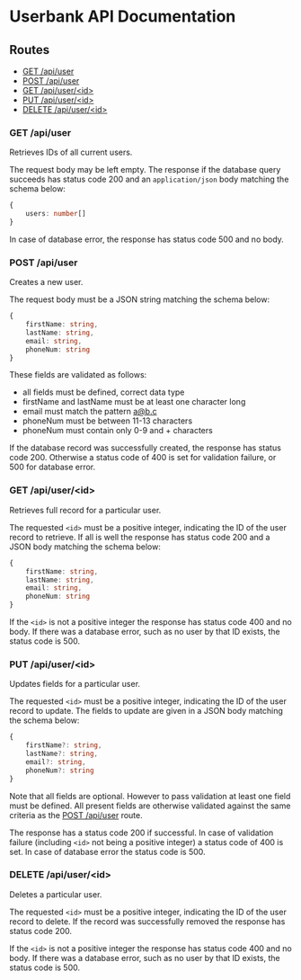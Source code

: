 # Userbank API Documentation

## Routes

- [GET /api/user](#get-apiuser)
- [POST /api/user](#post-apiuser)
- [GET /api/user/\<id\>](#get-apiuserid)
- [PUT /api/user/\<id\>](#put-apiuserid)
- [DELETE /api/user/\<id\>](#delete-apiuserid)

### GET /api/user

Retrieves IDs of all current users.

The request body may be left empty. The response if the database query
succeeds has status code 200 and an `application/json` body matching
the schema below:
```typescript
{
    users: number[]
}
```
In case of database error, the response has status code 500 and no body.

### POST /api/user

Creates a new user.

The request body must be a JSON string matching the schema below:
```typescript
{
    firstName: string,
    lastName: string,
    email: string,
    phoneNum: string
}
```
These fields are validated as follows:
- all fields must be defined, correct data type
- firstName and lastName must be at least one character long
- email must match the pattern a@b.c
- phoneNum must be between 11-13 characters
- phoneNum must contain only 0-9 and + characters

If the database record was successfully created, the response has status
code 200. Otherwise a status code of 400 is set for validation failure,
or 500 for database error.

### GET /api/user/\<id\>

Retrieves full record for a particular user.

The requested `<id>` must be a positive integer, indicating the ID of
the user record to retrieve. If all is well the response has status
code 200 and a JSON body matching the schema below:
```typescript
{
    firstName: string,
    lastName: string,
    email: string,
    phoneNum: string
}
```

If the `<id>` is not a positive integer the response has status code
400 and no body. If there was a database error, such as no user by that
ID exists, the status code is 500.

### PUT /api/user/\<id\>

Updates fields for a particular user.

The requested `<id>` must be a positive integer, indicating the ID of
the user record to update. The fields to update are given in a JSON body
matching the schema below:
```typescript
{
    firstName?: string,
    lastName?: string,
    email?: string,
    phoneNum?: string
}
```
Note that all fields are optional. However to pass validation at least
one field must be defined. All present fields are otherwise validated
against the same criteria as the [POST /api/user](#post-apiuser) route.

The response has a status code 200 if successful. In case of validation
failure (including `<id>` not being a positive integer) a status code of
400 is set. In case of database error the status code is 500.

### DELETE /api/user/\<id\>

Deletes a particular user.

The requested `<id>` must be a positive integer, indicating the ID of
the user record to delete. If the record was successfully removed the
response has status code 200.

If the `<id>` is not a positive integer the response has status code
400 and no body. If there was a database error, such as no user by that
ID exists, the status code is 500.
